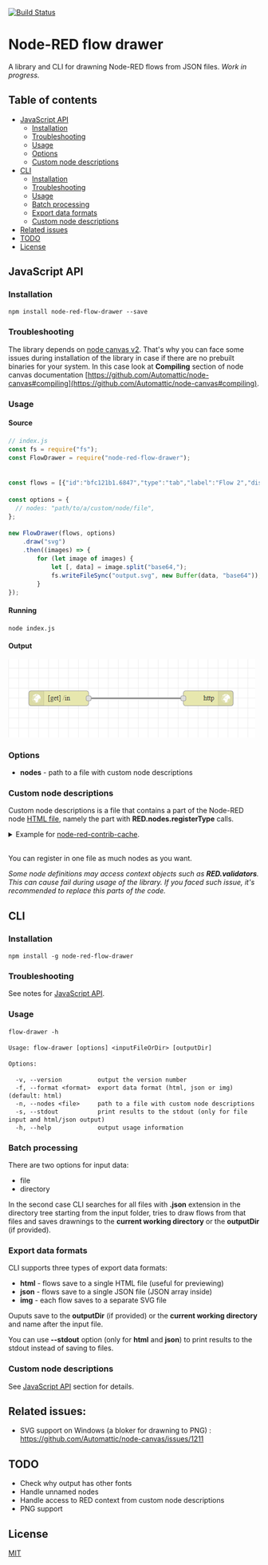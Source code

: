 [![Build Status](https://travis-ci.org/Ustimov/node-red-flow-drawer.svg?branch=master)](https://travis-ci.org/Ustimov/node-red-flow-drawer)

# Node-RED flow drawer

A library and CLI for drawning Node-RED flows from JSON files. *Work in progress.*

## Table of contents

* [JavaScript API](#javascript-api)
  * [Installation](#installation)
  * [Troubleshooting](#troubleshooting)
  * [Usage](#usage)
  * [Options](#options)
  * [Custom node descriptions](#custom-node-descriptions)
* [CLI](#cli)
  * [Installation](#installation-1)
  * [Troubleshooting](#troubleshooting-1)
  * [Usage](#usage-1)
  * [Batch processing](#batch-processing)
  * [Export data formats](#export-data-formats)
  * [Custom node descriptions](#custom-node-descriptions-1)
* [Related issues](#related-issues)
* [TODO](#todo)
* [License](#license)

## JavaScript API

### Installation

```
npm install node-red-flow-drawer --save
```

### Troubleshooting

The library depends on [node canvas v2](https://github.com/Automattic/node-canvas). That's why you can face some issues during installation of the library in case if there are no prebuilt binaries for your system. In this case look at **Compiling** section of node canvas documentation [https://github.com/Automattic/node-canvas#compiling](https://github.com/Automattic/node-canvas#compiling).

### Usage

#### Source

```javascript
// index.js
const fs = require("fs");
const FlowDrawer = require("node-red-flow-drawer");
 
 
const flows = [{"id":"bfc121b1.6847","type":"tab","label":"Flow 2","disabled":false,"info":""},{"id":"c1f897dd.90a048","type":"http in","z":"bfc121b1.6847","name":"","url":"/in","method":"get","upload":false,"swaggerDoc":"","x":200,"y":540,"wires":[["9b1c0d8f.216f2"]]},{"id":"9b1c0d8f.216f2","type":"http response","z":"bfc121b1.6847","name":"","statusCode":"200","headers":{},"x":500,"y":540,"wires":[]}];
 
const options = {
  // nodes: "path/to/a/custom/node/file",
};

new FlowDrawer(flows, options)
    .draw("svg")
    .then((images) => {
        for (let image of images) {
            let [, data] = image.split("base64,");
            fs.writeFileSync("output.svg", new Buffer(data, "base64"));
        }
});
```

#### Running

```
node index.js
```

#### Output

![Output](/docs/img/output.png)

### Options

* **nodes** - path to a file with custom node descriptions

### Custom node descriptions

Custom node descriptions is a file that contains a part of the Node-RED node [HTML file](https://nodered.org/docs/creating-nodes/node-html), namely the part with **RED.nodes.registerType** calls.

<details>
<summary>Example for <a href="https://github.com/CANDY-LINE/node-red-contrib-cache">node-red-contrib-cache</a>.</summary>

*Note the first line of the file. It's required to get access to current context.*

```javascript
const RED = this.RED;
 
RED.nodes.registerType('Cache in',{
  category: 'input',
  defaults: {
    name: { name: '' },
    cache: { type: 'Cache', required: true },
    keyType: { value : 'msg' },
    keyProperty: { value: 'topic', required: true },
    valueType: { value : 'msg' },
    valueProperty: { value: 'payload', required: true },
    useString: { value: false, required: false }
  },
  color: 'Turquoise',
  inputs: 1,
  outputs: 1,
  icon: "db.png",
  label: function() {
    return this.name || 'Cache';
  },
  labelStyle: function() {
    return this.name ? 'node_label_italic' : '';
  },
  oneditprepare: function() {
    $("#node-input-keyProperty").typedInput({default:this.keyType||'msg',types:['msg']});
    $("#node-input-valueProperty").typedInput({default:this.valueType||'msg',types:['msg']});
  }
});
RED.nodes.registerType('Cache out',{
  category: 'output',
  defaults: {
    name: { name: '' },
    cache: { type: 'Cache', required: true },
    keyType: { value : 'msg' },
    keyProperty: { value: 'topic', required: true },
    valueType: { value : 'msg' },
    valueProperty: { value: 'payload', required: true },
    ttlType: { value : 'msg' },
    ttlProperty: { value: '', required: false },
    useString: { value: false, required: false }
  },
  color: 'Turquoise',
  inputs: 1,
  outputs: 0,
  icon: "db.png",
  align: 'right',
  label: function() {
    return this.name || 'Cache';
  },
  labelStyle: function() {
    return this.name ? 'node_label_italic' : '';
  },
  oneditprepare: function() {
    $("#node-input-keyProperty").typedInput({default:this.keyType||'msg',types:['msg']});
    $("#node-input-valueProperty").typedInput({default:this.valueType||'msg',types:['msg']});
    $("#node-input-ttlProperty").typedInput({default:this.ttlType||'msg',types:['msg']});
  }
});
RED.nodes.registerType('Cache',{
  category: 'config',
  defaults: {
    name: { value: '', required: false },
    defaultTtl: { value: '', required: false },
    checkPeriod: { value: '', required: false },
  },
  label: function() {
    return this.name;
  },
});
```
</details>
<br>

You can register in one file as much nodes as you want.

*Some node definitions may access context objects such as **RED.validators**. This can cause fail during usage of the library. If you faced such issue, it's recommended to replace this parts of the code.*

## CLI

### Installation

```
npm install -g node-red-flow-drawer
```

### Troubleshooting

See notes for [JavaScript API](#troubleshooting).

### Usage

```
flow-drawer -h

Usage: flow-drawer [options] <inputFileOrDir> [outputDir]

Options:

  -v, --version          output the version number
  -f, --format <format>  export data format (html, json or img) (default: html)
  -n, --nodes <file>     path to a file with custom node descriptions
  -s, --stdout           print results to the stdout (only for file input and html/json output)
  -h, --help             output usage information
```

### Batch processing

There are two options for input data:
* file
* directory

In the second case CLI searches for all files with **.json** extension in the directory tree starting from the input folder, tries to draw flows from that files and saves drawnings to the **current working directory** or the **outputDir** (if provided).

### Export data formats

CLI supports three types of export data formats:
* **html** - flows save to a single HTML file (useful for previewing)
* **json** - flows save to a single JSON file (JSON array inside)
* **img** - each flow saves to a separate SVG file

Ouputs save to the **outputDir** (if provided) or the **current working directory** and name after the input file.

You can use **--stdout** option (only for **html** and **json**) to print results to the stdout instead of saving to files.

### Custom node descriptions

See [JavaScript API](#custom-node-descriptions) section for details.

## Related issues:

* SVG support on Windows (a bloker for drawning to PNG) : https://github.com/Automattic/node-canvas/issues/1211

## TODO

* Check why output has other fonts
* Handle unnamed nodes
* Handle access to RED context from custom node descriptions
* PNG support
 
## License

[MIT](/LICENSE)
